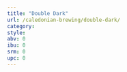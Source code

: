 ```yaml
---
title: "Double Dark"
url: /caledonian-brewing/double-dark/
category: 
style: 
abv: 0
ibu: 0
srm: 0
upc: 0
---
```


